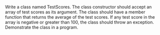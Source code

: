 Write a class named TestScores. The class constructor should accept an array of test scores as its argument. 
The class should have a member function that returns the average of the test scores. If any test score in the array 
is negative or greater than 100, the class should throw an exception. 
Demonstrate the class in a program.